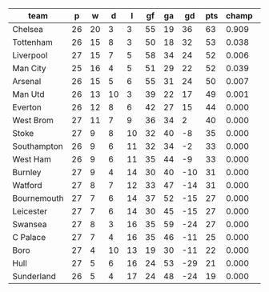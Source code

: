|    team     | p  | w  | d  | l  | gf | ga | gd  | pts | champ | top2  | top3  | top4  |  5-7  | bot4  | bot3  | bot2  |
|-------------|----|----|----|----|----|----|-----|-----|-------|-------|-------|-------|-------|-------|-------|-------|
| Chelsea     | 26 | 20 |  3 |  3 | 55 | 19 |  36 |  63 | 0.909 | 0.978 | 0.995 | 0.999 | 0.001 | 0.000 | 0.000 | 0.000|
| Tottenham   | 26 | 15 |  8 |  3 | 50 | 18 |  32 |  53 | 0.038 | 0.393 | 0.667 | 0.838 | 0.162 | 0.000 | 0.000 | 0.000|
| Liverpool   | 27 | 15 |  7 |  5 | 58 | 34 |  24 |  52 | 0.006 | 0.119 | 0.322 | 0.591 | 0.409 | 0.000 | 0.000 | 0.000|
| Man City    | 25 | 16 |  4 |  5 | 51 | 29 |  22 |  52 | 0.039 | 0.363 | 0.624 | 0.809 | 0.191 | 0.000 | 0.000 | 0.000|
| Arsenal     | 26 | 15 |  5 |  6 | 55 | 31 |  24 |  50 | 0.007 | 0.124 | 0.311 | 0.559 | 0.441 | 0.000 | 0.000 | 0.000|
| Man Utd     | 26 | 13 | 10 |  3 | 39 | 22 |  17 |  49 | 0.001 | 0.024 | 0.079 | 0.193 | 0.803 | 0.000 | 0.000 | 0.000|
| Everton     | 26 | 12 |  8 |  6 | 42 | 27 |  15 |  44 | 0.000 | 0.000 | 0.002 | 0.012 | 0.894 | 0.000 | 0.000 | 0.000|
| West Brom   | 27 | 11 |  7 |  9 | 36 | 34 |   2 |  40 | 0.000 | 0.000 | 0.000 | 0.000 | 0.078 | 0.000 | 0.000 | 0.000|
| Stoke       | 27 |  9 |  8 | 10 | 32 | 40 |  -8 |  35 | 0.000 | 0.000 | 0.000 | 0.000 | 0.007 | 0.008 | 0.002 | 0.000|
| Southampton | 26 |  9 |  6 | 11 | 32 | 34 |  -2 |  33 | 0.000 | 0.000 | 0.000 | 0.000 | 0.010 | 0.004 | 0.001 | 0.000|
| West Ham    | 26 |  9 |  6 | 11 | 35 | 44 |  -9 |  33 | 0.000 | 0.000 | 0.000 | 0.000 | 0.003 | 0.030 | 0.009 | 0.002|
| Burnley     | 27 |  9 |  4 | 14 | 30 | 40 | -10 |  31 | 0.000 | 0.000 | 0.000 | 0.000 | 0.001 | 0.053 | 0.022 | 0.006|
| Watford     | 27 |  8 |  7 | 12 | 33 | 47 | -14 |  31 | 0.000 | 0.000 | 0.000 | 0.000 | 0.000 | 0.115 | 0.050 | 0.014|
| Bournemouth | 27 |  7 |  6 | 14 | 37 | 52 | -15 |  27 | 0.000 | 0.000 | 0.000 | 0.000 | 0.000 | 0.279 | 0.157 | 0.066|
| Leicester   | 27 |  7 |  6 | 14 | 30 | 45 | -15 |  27 | 0.000 | 0.000 | 0.000 | 0.000 | 0.000 | 0.275 | 0.153 | 0.068|
| Swansea     | 27 |  8 |  3 | 16 | 35 | 59 | -24 |  27 | 0.000 | 0.000 | 0.000 | 0.000 | 0.000 | 0.252 | 0.143 | 0.062|
| C Palace    | 27 |  7 |  4 | 16 | 35 | 46 | -11 |  25 | 0.000 | 0.000 | 0.000 | 0.000 | 0.000 | 0.584 | 0.410 | 0.219|
| Boro        | 27 |  4 | 10 | 13 | 19 | 30 | -11 |  22 | 0.000 | 0.000 | 0.000 | 0.000 | 0.000 | 0.653 | 0.486 | 0.296|
| Hull        | 27 |  5 |  6 | 16 | 24 | 53 | -29 |  21 | 0.000 | 0.000 | 0.000 | 0.000 | 0.000 | 0.832 | 0.719 | 0.541|
| Sunderland  | 26 |  5 |  4 | 17 | 24 | 48 | -24 |  19 | 0.000 | 0.000 | 0.000 | 0.000 | 0.000 | 0.915 | 0.848 | 0.727|

